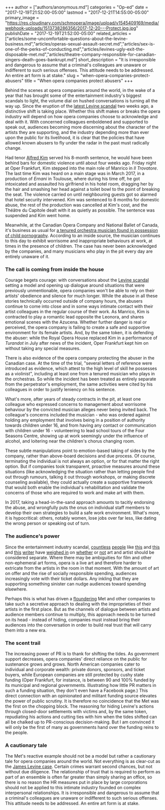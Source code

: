 +++
author = ["authors/anonymous.md"]
categories = "Op-ed"
date = "2017-12-19T21:52:00-05:00"
lastmod = "2017-12-21T14:55:00-05:00"
primary_image = "https://res.cloudinary.com/schmopera/image/upload/v1545409169/media/webhook-uploads/1513738286356/2017-12-20---Protect.jpg.jpg"
publishDate = "2017-12-19T21:52:00-05:00"
related_articles = ["articles/some-uncomfortable-questions-about-the-levine-business.md","articles/operas-sexual-assault-secret.md","articles/sex-is-one-of-the-perks-of-conducting.md","articles/levines-ugly-exit-the-disposable-met.md","articles/theatre-company-responsible-for-canadian-singers-death-goes-bankrupt.md"]
short_description = "It is irresponsible and dangerous to assume that a criminal&#039;s colleagues are unaware or indifferent to such serious offenses. This attitude needs to be addressed. An entire art form is at stake."
slug = "when-opera-companies-protect-abusers"
title = "When opera companies protect abusers"
+++

Behind the scenes at opera companies around the world, in the wake of a year that has brought some of the entertainment industry's biggest scandals to light, the volume dial on hushed conversations is turning all the way up. Since the eruption of the [latest Levine scandal](/some-uncomfortable-questions-about-the-levine-business/) two weeks ago, a distinctive shift is taking place. Whether this shift makes or breaks the opera industry will depend on how opera companies choose to acknowledge and deal with it. With concerned colleagues emboldened and supported to speak out, audiences becoming more discerning about the character of the artists they are supporting, and the industry depending more than ever upon the public for its livelihood, it is clear that the policies that have allowed known abusers to fly under the radar in the past must radically change. 

Had tenor [Alfred Kim](/poor-decisions-professional-consequences/) served his 8-month sentence, he would have been behind bars for domestic violence until about four weeks ago. Friday night at Oper Frankfurt, Kim stepped into the main role of Manrico in *Il Trovatore*. The last time Kim was heard on a main stage was in March 2017, in a production of *Ernani* in Toulouse, where during his time off, he got intoxicated and assaulted his girlfriend in his hotel room, dragging her by the hair and smashing her head against a toilet bowl to the point of breaking the seat. The violence carried on until neighbouring guests got so alarmed that hotel security intervened. Kim was sentenced to 8 months for domestic abuse, the rest of the production was cancelled at Kim's cost, and the Théâtre du Capitole dealt with it as quietly as possible. The sentence was suspended and Kim went home. 

Meanwhile, at the Canadian Opera Company and National Ballet of Canada, it's business as usual for [a tenured orchestra musician found in possession of child pornography](https://www.canlii.org/en/on/oncj/doc/2008/2008oncj68/2008oncj68.html). According to an inside source, the musician continues to this day to exhibit worrisome and inappropriate behaviours at work, at times in the presence of children. The case has never been acknowledged by the companies, and many musicians who play in the pit every day are entirely unaware of it.

### The call is coming from inside the house

Courage begets courage: with conversations about the [Levine scandal](/some-uncomfortable-questions-about-the-levine-business/) setting a model and opening up dialogue around situations that were previously unmentionable, opera companies won't be able to rely on their artists' obedience and silence for much longer. While the abuse in all these stories technically occurred outside of company hours, the abusers continue to come into close and in some ways intimate contact with their artist colleagues in the regular course of their work. As Manrico, Kim is contracted to play a romantic lead opposite the Leonora, and shares emotional scenes with the Azucena. Whether further danger is real or perceived, the opera company is failing to create a safe and supportive environment for its female artists. And, by the same token, it is defending the abuser: while the Royal Opera House replaced Kim in a performance of *Turandot* in July after news of the incident, Oper Frankfurt kept him on without taking any special measures.

There is also evidence of the opera company protecting the abuser in the Canadian case. At the time of the trial, "several letters of reference were introduced as evidence, which attest to the high level of skill he possesses as a violinist", including at least one from a tenured musician who plays in the orchestras. So while the incident has been treated as entirely separate from the perpetrator's employment, the same activities were cited by his colleagues in order to justify leniency on his sentence. 

What's more, after years of steady contracts in the pit, at least one colleague who expressed concerns to management about worrisome behaviour by the convicted musician alleges never being invited back. The colleague's concerns included the musician - who was ordered against holding any employment that involves being in a position of authority towards children under 16, and from having any contact or communication with children under 16 - volunteering to lead school tours of the Four Seasons Centre, showing up at work seemingly under the influence of alcohol, and loitering near the children's chorus changing room. 

These subtle manipulations point to emotion-based taking of sides by the company, rather than above-board decisions and due process. Of course, terminating the individual is not always an option, or for that matter the right option. But if companies took transparent, proactive measures around these situations (like acknowledging the situation rather than letting people find out through rumours, talking it out through workshops, or making discrete counseling available), they could actually create a supportive framework that would both enable the individual's rehabilitation and validate the concerns of those who are required to work and make art with them. 

In 2017, taking a head-in-the-sand approach amounts to tacitly endorsing the abuse, and wrongfully puts the onus on individual staff members to develop their own strategies to build a safe work environment. What's more, it is hypocritical: others, notably women, lose jobs over far less, like dating the wrong person or speaking out of turn.

### The audience's power

Since the entertainment industry scandal, [countless](http://www.indiewire.com/2017/10/harvey-weinstein-separate-art-from-artist-film-critics-1201887805/) [people](https://www.nytimes.com/2017/11/28/learning/can-you-separate-art-from-the-artist.html) like [this](http://www.bbc.com/culture/story/20170517-can-you-separate-the-artist-from-the-art) and [this](https://www.dailywire.com/news/23062/separate-art-artist-con-mans-principle-paul-bois) and [this](https://www.hollywoodreporter.com/bastard-machine/separate-art-artist-thr-critics-debate-hollywoods-harassment-impact-1059802) [writer](http://www.firstpost.com/entertainment/in-the-post-harvey-weinstein-universe-can-you-separate-the-art-from-the-artist-4222361.html) have [weighed in](http://www.redbrick.me/comment/pop-culture/can-separate-art-artist-response-kevin-spacey-scandal/) on [whether](http://lancasteronline.com/features/entertainment/after-metoo-can-you-separate-the-artist-from-the-art/article_a70aa710-d6d6-11e7-9120-97bb829dae75.html) or [not](https://www.usatoday.com/story/opinion/2017/12/15/hollywood-sexual-predators-separate-art-artist-erase-christian-schneider-column/949536001/) art and artist should be considered separate. Where there may be ambiguities for film and other non-ephemeral art forms, opera is a live art and therefore harder to extricate from the artists in the room in that moment. With the amount of art on offer and the rise of socially responsible spending, audiences increasingly vote with their ticket dollars. Any inkling that they are supporting something sinister can nudge audiences toward spending elsewhere. 

Perhaps this is what has driven a [floundering](https://www.nytimes.com/2017/09/28/arts/music/met-opera-buyouts.html) Met and other companies to take such a secretive approach to dealing with the improprieties of their artists in the first place. But as the channels of dialogue between artists and audience members continue to multiply, this approach needs to be turned on its head - instead of hiding, companies must instead bring their audiences into the conversation in order to build real trust that will carry them into a new era. 

### The scent trail

The increasing power of PR is to thank for shifting the tides. As government support decreases, opera companies' direct reliance on the public for sustenance grows and grows. North American companies cater to individual and corporate wealth: private donors, sponsors, and ticket buyers, while European companies are still protected by cushy state funding (Oper Frankfurt, for instance, is between 90 and 100% funded by its municipal and regional governments. Illustrating how little PR matters in such a funding situation, they don't even have a Facebook page.) This direct connection with an opinionated and militant funding source elevates the power of public scrutiny. It is therefore no coincidence that the Met was the first on the chopping block. The reasoning for hiding Levine's actions through closed-door settlements with victims and, by the same token, repudiating his actions and cutting ties with him when the tides shifted can all be chalked up to PR-conscious decision-making. But I am convinced it will only be the first of many as governments hand over the funding reins to the people. 

### A cautionary tale

The Met's reactive example should not be a model but rather a cautionary tale for opera companies around the world. Not everything is as clear-cut as the [James Levine case](/some-uncomfortable-questions-about-the-levine-business/). Certain crimes warrant second chances, but not without due diligence. The relationship of trust that is required to perform as part of an ensemble is often far greater than simply sharing an office, so there is no reason the HR measures put in place by large corporations should not be applied to this intimate industry founded on complex interpersonal relationships. It is irresponsible and dangerous to assume that a criminal's colleagues are unaware or indifferent to such serious offenses. This attitude needs to be addressed. An entire art form is at stake.
